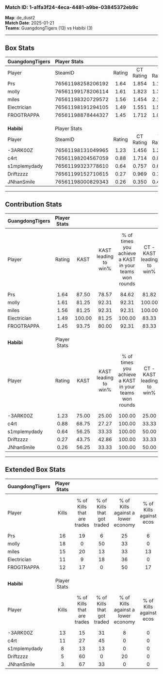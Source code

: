 ### Match ID: 1-a1fa3f24-4eca-4481-a9be-03845372eb9c  
**Map**: de_dust2  
**Match Date**: 2025-01-21  
**Teams**: GuangdongTigers (13) vs Habibi (3)  

---  

## Box Stats  

| **GuangdongTigers** | Player Stats      |        |           |          |        |       |       |         |        |      |     |
| :- | :- | :-: | :-: | :-: | :-: | :-: | :-: | :-: | :-: | :-: | :-: |
| Player              | SteamID           | Rating | CT Rating | T Rating |  KAST  |  ADR  | Kills | Assists | Deaths | K/D  | HS% |
| Prs                 | 76561198258206192 |  1.64  |   1.854   |  1.120   | 87.50  | 97.8  |  16   |    4    |   8    | 2.00 | 62  |
| molly               | 76561199178206114 |  1.61  |   1.823   |  1.370   | 81.25  | 107.4 |  18   |    6    |   12   | 1.50 | 55  |
| miles               | 76561198320729572 |  1.56  |   1.454   |  2.130   | 81.25  | 95.5  |  15   |    3    |   7    | 2.14 | 46  |
| Electrician         | 76561198191294105 |  1.49  |   1.551   |  1.573   | 100.00 | 85.2  |  11   |    5    |   6    | 1.83 | 54  |
| FROGTRAPPA          | 76561198878444327 |  1.45  |   1.712   |  1.062   | 93.75  | 78.4  |  12   |    6    |   7    | 1.71 | 41  |
|                     |                   |        |           |          |        |       |       |         |        |      |     |
|                     |                   |        |           |          |        |       |       |         |        |      |     |
|                     |                   |        |           |          |        |       |       |         |        |      |     |
| **Habibi**          | Player Stats      |        |           |          |        |       |       |         |        |      |     |
| Player              | SteamID           | Rating | CT Rating | T Rating |  KAST  |  ADR  | Kills | Assists | Deaths | K/D  | HS% |
| -3ARK00Z            | 76561198131049965 |  1.23  |   1.456   |  1.246   | 75.00  | 108.6 |  13   |    6    |   14   | 0.93 | 84  |
| c4rt                | 76561198204567059 |  0.88  |   1.714   |  0.823   | 68.75  | 65.3  |  11   |    2    |   15   | 0.73 | 72  |
| s1mplemydady        | 76561199323778610 |  0.64  |   0.757   |  0.651   | 56.25  | 45.9  |   8   |    4    |   13   | 0.62 | 37  |
| Driftzzzz           | 76561199152710615 |  0.27  |   0.969   |  0.128   | 43.75  | 32.4  |   5   |    2    |   15   | 0.33 | 80  |
| JNhanSmile          | 76561198000829343 |  0.26  |   0.350   |  0.409   | 56.25  | 37.6  |   3   |    1    |   15   | 0.20 | 100 |
---  

## Contribution Stats  

| **GuangdongTigers** | Player Stats |        |                      |                                                        |                           |                                                             |                          |                                                            |
| :- | :-: | :-: | :-: | :-: | :-: | :-: | :-: | :-: |
| Player              |    Rating    |  KAST  | KAST leading to win% | % of times you achieve a KAST in your teams won rounds | CT - KAST leading to win% | CT - % of times you achieve a KAST in your teams won rounds | T - KAST leading to win% | T - % of times you achieve a KAST in your teams won rounds |
| Prs                 |     1.64     | 87.50  |        78.57         |                         84.62                          |           81.82           |                            90.00                            |          66.67           |                           66.67                            |
| molly               |     1.61     | 81.25  |        92.31         |                         92.31                          |          100.00           |                           100.00                            |          66.67           |                           66.67                            |
| miles               |     1.56     | 81.25  |        92.31         |                         92.31                          |          100.00           |                           100.00                            |          66.67           |                           66.67                            |
| Electrician         |     1.49     | 100.00 |        81.25         |                         100.00                         |           83.33           |                           100.00                            |          75.00           |                           100.00                           |
| FROGTRAPPA          |     1.45     | 93.75  |        80.00         |                         92.31                          |           83.33           |                           100.00                            |          66.67           |                           66.67                            |
|                     |              |        |                      |                                                        |                           |                                                             |                          |                                                            |
|                     |              |        |                      |                                                        |                           |                                                             |                          |                                                            |
|                     |              |        |                      |                                                        |                           |                                                             |                          |                                                            |
| **Habibi**          | Player Stats |        |                      |                                                        |                           |                                                             |                          |                                                            |
| Player              |    Rating    |  KAST  | KAST leading to win% | % of times you achieve a KAST in your teams won rounds | CT - KAST leading to win% | CT - % of times you achieve a KAST in your teams won rounds | T - KAST leading to win% | T - % of times you achieve a KAST in your teams won rounds |
| -3ARK00Z            |     1.23     | 75.00  |        25.00         |                         100.00                         |           25.00           |                           100.00                            |          25.00           |                           100.00                           |
| c4rt                |     0.88     | 68.75  |        27.27         |                         100.00                         |           33.33           |                           100.00                            |          25.00           |                           100.00                           |
| s1mplemydady        |     0.64     | 56.25  |        33.33         |                         100.00                         |           50.00           |                           100.00                            |          28.57           |                           100.00                           |
| Driftzzzz           |     0.27     | 43.75  |        42.86         |                         100.00                         |           33.33           |                           100.00                            |          50.00           |                           100.00                           |
| JNhanSmile          |     0.26     | 56.25  |        33.33         |                         100.00                         |           50.00           |                           100.00                            |          28.57           |                           100.00                           |
---  

## Extended Box Stats  

| **GuangdongTigers** | Player Stats |                            |                            |                                    |                         |                              |                                 |        |                             |                                     |                          |                               |                            |
| :- | :-: | :-: | :-: | :-: | :-: | :-: | :-: | :-: | :-: | :-: | :-: | :-: | :-: |
| Player              |    Kills     | % of Kills that are trades | % of Kills that got traded | % of Kills against a lower economy | % of Kills against ecos | % of Kills that are flawless | % of Kills that are close duels | Deaths | % of Deaths that get traded | % of Deaths against a lower economy | % of Deaths against ecos | % of Deaths that are flawless | % of Deaths that are close |
| Prs                 |      16      |             19             |             6              |                 25                 |            6            |              88              |                0                |   8    |             13              |                 50                  |            0             |              75               |             0              |
| molly               |      18      |             0              |             50             |                 33                 |            0            |              61              |                0                |   12   |             25              |                 42                  |            0             |              67               |             8              |
| miles               |      15      |             20             |             13             |                 33                 |           13            |              73              |                0                |   7    |             29              |                 43                  |            14            |              43               |             14             |
| Electrician         |      11      |             9              |             18             |                 36                 |            0            |             100              |                0                |   6    |             33              |                 67                  |            0             |              33               |             0              |
| FROGTRAPPA          |      12      |             17             |             0              |                 50                 |           17            |              58              |                8                |   7    |             43              |                 57                  |            0             |              71               |             0              |
|                     |              |                            |                            |                                    |                         |                              |                                 |        |                             |                                     |                          |                               |                            |
|                     |              |                            |                            |                                    |                         |                              |                                 |        |                             |                                     |                          |                               |                            |
|                     |              |                            |                            |                                    |                         |                              |                                 |        |                             |                                     |                          |                               |                            |
| **Habibi**          | Player Stats |                            |                            |                                    |                         |                              |                                 |        |                             |                                     |                          |                               |                            |
| Player              |    Kills     | % of Kills that are trades | % of Kills that got traded | % of Kills against a lower economy | % of Kills against ecos | % of Kills that are flawless | % of Kills that are close duels | Deaths | % of Deaths that get traded | % of Deaths against a lower economy | % of Deaths against ecos | % of Deaths that are flawless | % of Deaths that are close |
| -3ARK00Z            |      13      |             15             |             31             |                 8                  |            0            |              54              |                8                |   14   |             14              |                  7                  |            0             |              79               |             0              |
| c4rt                |      11      |             27             |             45             |                 0                  |            0            |              73              |                0                |   15   |             33              |                  7                  |            0             |              67               |             0              |
| s1mplemydady        |      8       |             13             |             13             |                 0                  |            0            |              63              |                0                |   13   |              8              |                  8                  |            0             |              85               |             0              |
| Driftzzzz           |      5       |             60             |             0              |                 20                 |            0            |              80              |               20                |   15   |             13              |                  7                  |            0             |              80               |             0              |
| JNhanSmile          |      3       |             67             |             33             |                 0                  |            0            |              0               |                0                |   15   |             27              |                  7                  |            0             |              67               |             7              |
